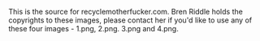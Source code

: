 This is the source for recyclemotherfucker.com. Bren Riddle holds the copyrights to these images, please contact her if you'd like to use any of these four images - 1.png, 2.png. 3.png and 4.png.
